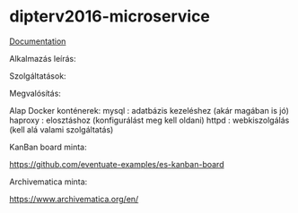 # dipterv2016-microservice

[Documentation](https://github.com/borlayda/dipterv2016-microservice/wiki)

Alkalmazás leírás:


Szolgáltatások:


Megvalósítás:

Alap Docker konténerek:
mysql : adatbázis kezeléshez (akár magában is jó)
haproxy : elosztáshoz (konfigurálást meg kell oldani)
httpd : webkiszolgálás (kell alá valami szolgáltatás)


KanBan board minta:

https://github.com/eventuate-examples/es-kanban-board

Archivematica minta:

https://www.archivematica.org/en/
